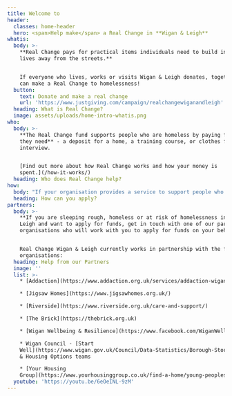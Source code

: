 ```yaml
---
title: Welcome to
header:
  classes: home-header
  hero: <span>Help make</span> a Real Change in **Wigan & Leigh**
whatis:
  body: >-
    **Real Change pays for practical items individuals need to build independent
    lives away from the streets.**


    If everyone who lives, works or visits Wigan & Leigh donates, together we
    can make a Real Change to homelessness!
  button:
    text: Donate and make a real change
    url: 'https://www.justgiving.com/campaign/realchangewiganandleigh'
  heading: What is Real Change?
  image: assets/uploads/home-intro-whatis.png
who:
  body: >-
    **The Real Change fund supports people who are homeless by paying for items
    they need** - a deposit for a home, a training course, or clothes for a job
    interview.


    [Find out more about how Real Change works and how your money is
    spent.](/how-it-works/)
  heading: Who does Real Change help?
how:
  body: "If your organisation provides a service to support people who are homeless in Wigan & Leigh and you would like to discuss how to become an approved Real Change partner, please contact us on [07788 105 078](tel:07788105078) or email <mailto:info@realchangewiganandleigh.co.uk> or \L[find out more here](/how-to-apply/)."
  heading: How can you apply?
partners:
  body: >-
    **If you are sleeping rough, homeless or at risk of homelessness in Wigan &
    Leigh and want to apply for funds, get in touch with one of our partner
    organisations who will work with you to apply for funds on your behalf.**


    Real Change Wigan & Leigh currently works in partnership with the following
    organisations:
  heading: Help from our Partners
  image: ''
  list: >-
    * [Addaction](https://www.addaction.org.uk/services/addaction-wigan-leigh)

    * [Jigsaw Homes](https://www.jigsawhomes.org.uk/)

    * [Riverside](https://www.riverside.org.uk/care-and-support/)

    * [The Brick](https://thebrick.org.uk)

    * [Wigan Wellbeing & Resilience](https://www.facebook.com/WiganWellbeing/)

    * Wigan Council - [Start
    Well](https://www.wigan.gov.uk/Council/Data-Statistics/Borough-Story/Start-Well.aspx)
    & Housing Options teams

    * [Your Housing
    Group](https://www.yourhousinggroup.co.uk/find-a-home/young-peoples-housing/foyers/)
  youtube: 'https://youtu.be/6eOeINL-9zM'
---
```


